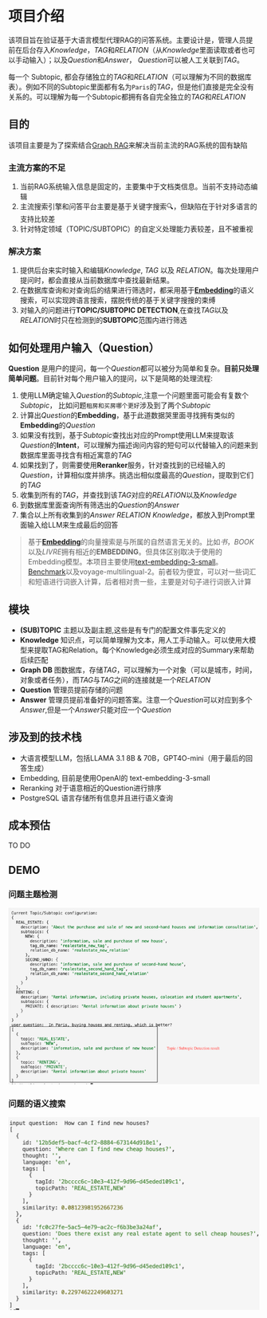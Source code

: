 # 项目介绍

该项目旨在验证基于大语言模型代理RAG的问答系统。主要设计是，管理人员提前在后台存入*Knowledge*，*TAG*和*RELATION*（从*Knowledge*里面读取或者也可以手动输入）；以及*Question*和*Answer*， *Question*可以被人工关联到*TAG*。

每一个 Subtopic, 都会存储独立的*TAG*和*RELATION*（可以理解为不同的数据库表）。例如不同的Subtopic里面都有名为`Paris`的*TAG*，但是他们直接是完全没有关系的。可以理解为每一个Subtopic都拥有各自完全独立的*TAG*和*RELATION*

## 目的

该项目主要是为了探索结合[Graph RAG](https://github.com/microsoft/graphrag)来解决当前主流的RAG系统的固有缺陷

### 主流方案的不足

1. 当前RAG系统输入信息是固定的，主要集中于文档类信息。当前不支持动态编辑
2. 主流搜索引擎和问答平台主要是基于关键字搜索🔍，但缺陷在于针对多语言的支持比较差
3. 针对特定领域（TOPIC/SUBTOPIC）的自定义处理能力表较差，且不被重视

### 解决方案

1. 提供后台来实时输入和编辑*Knowledge*, *TAG* 以及 *RELATION*。每次处理用户提问时，都会直接从当前数据库中查找最新结果。
2. 在数据库查询和对查询后的结果进行筛选时，都采用基于[**Embedding**](https://cohere.com/llmu/sentence-word-embeddings)的语义搜索，可以实现跨语言搜索，摆脱传统的基于关键字搜搜的束缚
3. 对输入的问题进行**TOPIC/SUBTOPIC DETECTION**,在查找*TAG*以及*RELATION*时只在检测到的**SUBTOPIC**范围内进行筛选

## 如何处理用户输入（Question）

**Question** 是用户的提问，每一个*Question*都可以被分为简单和复杂。**目前只处理简单问题**。目前针对每个用户输入的提问，以下是简略的处理流程:
1. 使用LLM确定输入*Question*的*Subtopic*,注意一个问题里面可能会有复数个*Subtopic*， 比如问题`租房和买房哪个更好`涉及到了两个*Subtopic*
2. 计算出*Question*的**Embedding**，基于此道数据哭里面寻找拥有类似的**Embedding**的*Question*
  1. 如果没有找到，基于*Subtopic*查找出对应的Prompt使用LLM来提取该*Question*的**Intent**，可以理解为描述询问内容的短句可以代替输入的问题来到数据库里面寻找含有相近寓意的*TAG*
  2. 如果找到了，则需要使用**Reranker**服务，针对查找到的已经输入的*Question*，计算相似度并排序。挑选出相似度最高的*Question*，提取到它们的*TAG*
3. 收集到所有的*TAG*，并查找到该*TAG*对应的*RELATION*以及*Knowledge*
4. 到数据库里面查询所有筛选出的*Question*的*Answer*
5. 集合以上所有收集到的*Answer* *RELATION* *Knowledge*，都放入到Prompt里面输入给LLM来生成最后的回答

> 基于[**Embedding**](https://cohere.com/llmu/sentence-word-embeddings)的向量搜索是与所属的自然语言无关的。比如*书*，*BOOK*以及*LIVRE*拥有相近的**EMBEDDING**。但具体区别取决于使用的Embedding模型。本项目主要使用[text-embedding-3-small](https://platform.openai.com/docs/guides/embeddings/)。[Benchmark](https://huggingface.co/spaces/mteb/leaderboard)以及voyage-multilingual-2。前者较为便宜，可以对一些词汇和短语进行词嵌入计算，后者相对贵一些，主要是对句子进行词嵌入计算

## 模块

- **(SUB)TOPIC** 主题以及副主题,这些是有专门的配置文件事先定义的
- **Knowledge** 知识点，可以简单理解为文本，用人工手动输入。可以使用大模型来提取TAG和Relation。每个Knowledge必须生成对应的Summary来帮助后续匹配
- **Graph DB** 图数据库，存储*TAG*，可以理解为一个对象（可以是城市，时间，对象或者任务），而*TAG*与*TAG*之间的连接就是一个*RELATION*
- **Question** 管理员提前存储的问题
- **Answer** 管理员提前准备好的问题答案。注意一个*Question*可以对应到多个*Answer*,但是一个*Answer*只能对应一个*Question*

## 涉及到的技术栈

- 大语言模型LLM，包括LLAMA 3.1 8B & 70B，GPT4O-mini（用于最后的回答生成）
- Embedding, 目前是使用OpenAI的 text-embedding-3-small
- Reranking 对于语意相近的Question进行排序
- PostgreSQL 语言存储所有信息并且进行语义查询

## 成本预估

TO DO

## DEMO

### 问题主题检测

![Topic detection](topicDetection.png)

### 问题的语义搜索

![Question embedding Search](question-embedding-search.png)